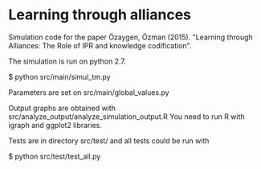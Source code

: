 # Learning through alliances

Simulation code for the paper Özaygen, Özman (2015). "Learning through Alliances: The Role of IPR and knowledge codification".

The simulation is run on python 2.7.

$ python src/main/simul_tm.py

Parameters are set on src/main/global_values.py

Output graphs are obtained with src/analyze_output/analyze_simulation_output.R You need to run R with igraph and ggplot2 libraries.

Tests are in directory src/test/ and all tests could be run with

$ python src/test/test_all.py
